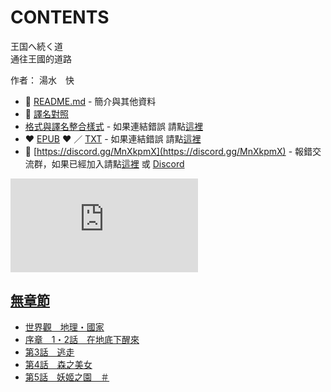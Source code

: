 # CONTENTS

王国へ続く道  
通往王國的道路  

作者： 湯水　快  



- :closed_book: [README.md](README.md) - 簡介與其他資料
- :pencil: [譯名對照](%E8%AD%AF%E5%90%8D%E5%B0%8D%E7%85%A7.md)
- [格式與譯名整合樣式](https://github.com/bluelovers/node-novel/blob/master/lib/locales/%E7%8E%8B%E5%9B%BD%E3%81%B8%E7%B6%9A%E3%81%8F%E9%81%93.ts) - 如果連結錯誤 請點[這裡](https://github.com/bluelovers/node-novel/blob/master/lib/locales/)
-  :heart: [EPUB](https://gitlab.com/demonovel/epub-txt/blob/master/cm/%E7%8E%8B%E5%9B%BD%E3%81%B8%E7%B6%9A%E3%81%8F%E9%81%93.epub) :heart:  ／ [TXT](https://gitlab.com/demonovel/epub-txt/blob/master/cm/out/%E7%8E%8B%E5%9B%BD%E3%81%B8%E7%B6%9A%E3%81%8F%E9%81%93.out.txt) - 如果連結錯誤 請點[這裡](https://gitlab.com/demonovel/epub-txt/blob/master/cm/)
- :mega: [https://discord.gg/MnXkpmX](https://discord.gg/MnXkpmX) - 報錯交流群，如果已經加入請點[這裡](https://discordapp.com/channels/467794087769014273/467794088285175809) 或 [Discord](https://discordapp.com/channels/@me)


![導航目錄](https://chart.apis.google.com/chart?cht=qr&chs=150x150&chl=https://gitlab.com/novel-group/txt-source/blob/master/cm/王国へ続く道/導航目錄.md "導航目錄")




## [無章節](00010_%E7%84%A1%E7%AB%A0%E7%AF%80)

- [世界觀　地理・國家](00010_%E7%84%A1%E7%AB%A0%E7%AF%80/00010_%E4%B8%96%E7%95%8C%E8%A7%80%E3%80%80%E5%9C%B0%E7%90%86%E3%83%BB%E5%9C%8B%E5%AE%B6.txt)
- [序章　1・2話　在地底下醒來](00010_%E7%84%A1%E7%AB%A0%E7%AF%80/00020_%E5%BA%8F%E7%AB%A0%E3%80%801%E3%83%BB2%E8%A9%B1%E3%80%80%E5%9C%A8%E5%9C%B0%E5%BA%95%E4%B8%8B%E9%86%92%E4%BE%86.txt)
- [第3話　逃走](00010_%E7%84%A1%E7%AB%A0%E7%AF%80/00030_%E7%AC%AC3%E8%A9%B1%E3%80%80%E9%80%83%E8%B5%B0.txt)
- [第4話　森之美女](00010_%E7%84%A1%E7%AB%A0%E7%AF%80/00040_%E7%AC%AC4%E8%A9%B1%E3%80%80%E6%A3%AE%E4%B9%8B%E7%BE%8E%E5%A5%B3.txt)
- [第5話　妖姬之園　＃](00010_%E7%84%A1%E7%AB%A0%E7%AF%80/00050_%E7%AC%AC5%E8%A9%B1%E3%80%80%E5%A6%96%E5%A7%AC%E4%B9%8B%E5%9C%92%E3%80%80%EF%BC%83.txt)

